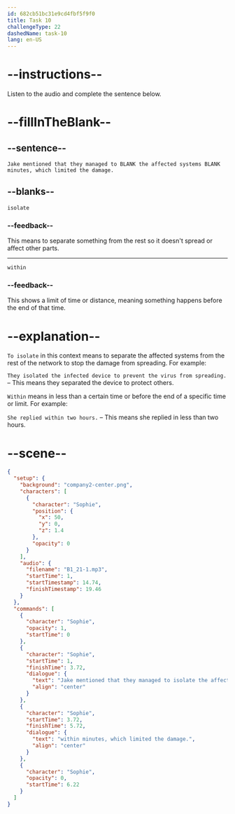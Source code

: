 ```yaml
---
id: 682cb51bc31e9cd4fbf5f9f0
title: Task 10
challengeType: 22
dashedName: task-10
lang: en-US
---
```


<!-- (Audio) Sophie: Jake mentioned that they managed to isolate the affected systems within minutes, which limited the damage. -->

# --instructions--

Listen to the audio and complete the sentence below.

# --fillInTheBlank--

## --sentence--

`Jake mentioned that they managed to BLANK the affected systems BLANK minutes, which limited the damage.`

## --blanks--

`isolate`

### --feedback--

This means to separate something from the rest so it doesn't spread or affect other parts.

---

`within`

### --feedback--

This shows a limit of time or distance, meaning something happens before the end of that time.

# --explanation--

`To isolate` in this context means to separate the affected systems from the rest of the network to stop the damage from spreading. For example:

`They isolated the infected device to prevent the virus from spreading.` – This means they separated the device to protect others.

`Within` means in less than a certain time or before the end of a specific time or limit. For example:

`She replied within two hours.` – This means she replied in less than two hours.

# --scene--

```json
{
  "setup": {
    "background": "company2-center.png",
    "characters": [
      {
        "character": "Sophie",
        "position": {
          "x": 50,
          "y": 0,
          "z": 1.4
        },
        "opacity": 0
      }
    ],
    "audio": {
      "filename": "B1_21-1.mp3",
      "startTime": 1,
      "startTimestamp": 14.74,
      "finishTimestamp": 19.46
    }
  },
  "commands": [
    {
      "character": "Sophie",
      "opacity": 1,
      "startTime": 0
    },
    {
      "character": "Sophie",
      "startTime": 1,
      "finishTime": 3.72,
      "dialogue": {
        "text": "Jake mentioned that they managed to isolate the affected systems",
        "align": "center"
      }
    },
    {
      "character": "Sophie",
      "startTime": 3.72,
      "finishTime": 5.72,
      "dialogue": {
        "text": "within minutes, which limited the damage.",
        "align": "center"
      }
    },
    {
      "character": "Sophie",
      "opacity": 0,
      "startTime": 6.22
    }
  ]
}
```
